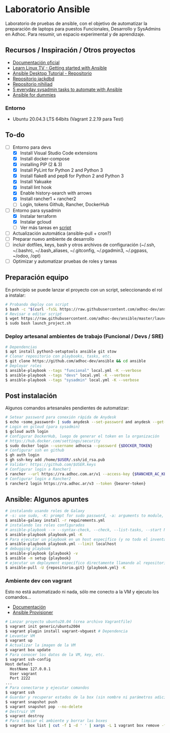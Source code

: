 # Laboratorio Ansible

Laboratorio de pruebas de ansible, con el objetivo de automatizar la preparación de laptops para puestos Funcionales, Desarrollo y SysAdmins en Adhoc. Para resumir, un espacio experimental y de aprendizaje.

## Recursos / Inspiración / Otros proyectos

- [Documentación oficial](https://docs.ansible.com/)
- [Learn Linux TV - Getting started with Ansible](https://www.youtube.com/playlist?list=PLT98CRl2KxKEUHie1m24-wkyHpEsa4Y70)
- [Ansible Desktop Tutorial - Repositorio](https://github.com/LearnLinuxTV/personal_ansible_desktop_configs)
- [Repositorio jackdbd](https://github.com/jackdbd/ansible-laptop)
- [Repositorio nihiliad](https://github.com/nihiliad/ansible-ubuntu-laptop)
- [5 everyday sysadmin tasks to automate with Ansible](https://opensource.com/article/21/3/ansible-sysadmin)
- [Ansible for dummies](https://miquelmariano.github.io/2017/01/10/ansible-for-dummies/)

### Entorno

- Ubuntu 20.04.3 LTS 64bits (Vagrant 2.2.19 para Test)

## To-do

- [ ] Entorno para devs
  - [x] Install Visual Studio Code extensions
  - [x] Install docker-compose
  - [x] installing PIP (2 & 3)
  - [x] Install PyLint for Python 2 and Python 3
  - [x] Install flake8 and pep8 for Python 2 and Python 3
  - [x] Install Yakuake
  - [x] Install lint hook
  - [x] Enable history-search with arrows
  - [x] Install rancher1 + rancher2
  - [ ] Login, tokens Github, Rancher, DockerHub
- [ ] Entorno para sysadmin
  - [x] Instalar terraform
  - [x] Instalar gcloud
  - [ ] Ver más tareas en [script](https://github.com/adhoc-dev/it-nb/blob/main/scripts/sysadmin.sh)
- [ ] Actualización automática (ansible-pull + cron?)
- [ ] Preparar nuevo ambiente de desarrollo
- [ ] incluir dotfiles, keys, bash y otros archivos de configuración (~/.ssh, ~/.bashrc, ~/.bash_aliases, ~/.gitconfig, ~/.pgadmin3, ~/.pgpass, ~/odoo, /opt)
- [ ] Optimizar y automatizar pruebas de roles y tareas

## Preparación equipo

En principio se puede lanzar el proyecto con un script, seleccionando el rol a instalar:

```bash
# Probando deploy con script
$ bash -c "$(curl -fsSL https://raw.githubusercontent.com/adhoc-dev/ansible/master/launch_project.sh)"
# Revisar o editar script
$ wget https://raw.githubusercontent.com/adhoc-dev/ansible/master/launch_project.sh
$ sudo bash launch_project.sh
```

### Deploy artesanal ambientes de trabajo (Funcional / Devs / SRE)

```bash
# Dependencias
$ apt install python3-setuptools ansible git stow
# Clonar repositorio con playbooks, tasks, etc.
$ git clone https://github.com/adhoc-dev/ansible && cd ansible
# Deployar roles
$ ansible-playbook --tags "funcional" local.yml -K --verbose
$ ansible-playbook --tags "devs" local.yml -K --verbose
$ ansible-playbook --tags "sysadmin" local.yml -K --verbose
```

## Post instalación

Algunos comandos artesanales pendientes de automatizar:

```bash
# Setear password para conexión rápida de Anydesk
$ echo <some_password> | sudo anydesk --set-password and anydesk --get-id
# Login en gcloud (para sysadmin)
$ gcloud auth login
# Configurar DockerHub, luego de generar el token en la organización
# https://hub.docker.com/settings/security
$ sudo docker login --username adhocsa --password {$DOCKER_TOKEN}
# Configurar ssh en github
$ gh auth login
$ gh ssh-key add /home/$USER/.ssh/id_rsa.pub
# Validar: https://github.com/$USER.keys
# Configurar login a Rancher1
$ rancher --url https://ra.adhoc.com.ar/v1 --access-key {$RANCHER_AC_KEY} --secret-key {$RANCHER_SE_KEY}
# Configurar login a Rancher2
$ rancher2 login https://ra.adhoc.ar/v3 --token {bearer-token}
```

## Ansible: Algunos apuntes

```bash
# instalando usando roles de Galaxy
# -s: use sudo, -K: prompt for sudo password, -a: arguments to module, --become: sudo is default
$ ansible-galaxy install -r requirements.yml
# instalando los roles configurados
# ansible-playbook --> --syntax-check, --check, --list-tasks, --start NAME, --tags ["tag, tag"]
$ ansible-playbook playbook.yml -K
# Para ejecutar un playbook en un host específico (y no todo el inventario)
$ ansible-playbook playbook.yml --limit localhost
# debugging playbook
$ ansible-playbook {playbook} -v
$ ansible -m setup {playbook}
# ejecutar un deployment específico directamente llamando al repositorio
$ ansible-pull -U {repositorio.git} {playbook.yml} -K
```

### Ambiente dev con vagrant

Esto no está automatizado ni nada, sólo me conecto a la VM y ejecuto los comandos...

- [Documentación](https://www.vagrantup.com/)
- [Ansible Provisioner](https://www.vagrantup.com/docs/provisioning/ansible)

```bash
# Lanzar proyecto ubuntu20.04 (crea archivo Vagrantfile)
$ vagrant init generic/ubuntu2004
$ vagrant plugin install vagrant-vbguest # Dependencia
# Levantar VM
$ vagrant up
# Actualizar la imagen de la VM
$ vagrant box update
# Para conocer los datos de la VM, key, etc.
$ vagrant ssh-config
Host default
  HostName 127.0.0.1
  User vagrant
  Port 2222
...
# Para conectarse y ejecutar comandos
$ vagrant ssh
# Guardar y recuperar estados de la box (sin nombre ni parámetros adicionales)
$ vagrant snapshot push
$ vagrant snapshot pop --no-delete
# Destruir VM
$ vagrant destroy
# Para limpiar el ambiente y borrar las boxes
$ vagrant box list | cut -f 1 -d ' ' | xargs -L 1 vagrant box remove -f
```
